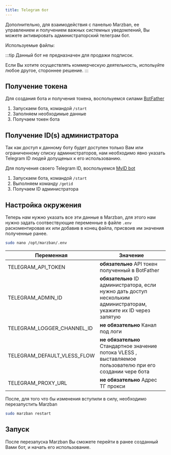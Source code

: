 ```yaml
---
title: Telegram бот
---
```



Дополнительно, для взаимодействия с панелью Marzban, ее управлением и получением важных системных уведомлений, Вы можете активировать администраторский телеграм бот.

Используемые файлы:


:::tip
Данный бот не предназначен для продажи подписок.

Если Вы хотите осуществлять коммерческую деятельность, испольуйте любое другое, стороннее решение.
:::

## Получение токена
Для создания бота и получения токена, воспольуемся силами [BotFather](https://t.me/botfather)

1. Запускаем бота, командой `/start`
2. Заполняем необходимые данные
3. Получаем токен бота


## Получение ID(s) администратора
Так как доступ к данному боту будет доступен только Вам или ограниченному списку администраторов, нам необходимо явно указать Telegram ID людей допущеных к его использованию. 

Для получения своего Telegram ID, воспольуемся [MyID bot](https://t.me/myidbot)

1. Запускаем бота, командой `/start`
2. Выполняем команду `/getid`
3. Получаем ID администратора



## Настройка окружения

Теперь нам нужно указать все эти данные в Marzban, для этого нам нужно задать соотвествующие переменные в файле `.env` раскоментировав их или добавив в конец файла, присвоив им значения полученные ранее.

```bash
sudo nano /opt/marzban/.env
```


| Переменная | Значение | 
| ---------- | ------------ | 
| TELEGRAM_API_TOKEN  | **обязательно** API токен полученный в BotFather | 
| TELEGRAM_ADMIN_ID | **обязательно** ID администратора, если нужно дать доступ нескольким администраторам, укажите их ID через запятую   | 
| TELEGRAM_LOGGER_CHANNEL_ID | **не обязательно** Канал под логи   | 
| TELEGRAM_DEFAULT_VLESS_FLOW| **не обязательно** Стандартное значение потока VLESS , выставляемое пользователю при его создании чере бота    | 
| TELEGRAM_PROXY_URL | **не обязательно** Адрес ТГ прокси   | 

После, для того что бы изменения вступили в силу, необходимо перезапустить Marzban
```bash
sudo marzban restart
```
## Запуск
После перезапуска Marzban Вы сможете перейти в ранее созданный Вами бот, и начать его использование.
